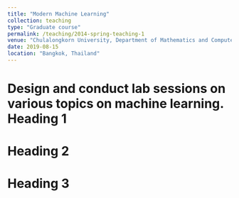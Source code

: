 ```yaml
---
title: "Modern Machine Learning"
collection: teaching
type: "Graduate course"
permalink: /teaching/2014-spring-teaching-1
venue: "Chulalongkorn University, Department of Mathematics and Computer Science"
date: 2019-08-15
location: "Bangkok, Thailand"
---
```


Design and conduct lab sessions on various topics on machine learning.
Heading 1
======

Heading 2
======

Heading 3
======
